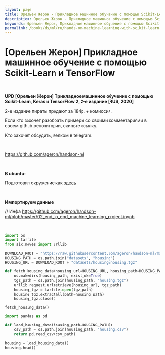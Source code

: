```yaml
---
layout: page
title: Орельен Жерон - Прикладное машинное обучение с помощью Scikit-Learn и TensorFlow [RUS, 2018]
description: Орельен Жерон - Прикладное машинное обучение с помощью Scikit-Learn и TensorFlow [RUS, 2018]
keywords: Орельен Жерон, Прикладное машинное обучение с помощью Scikit-Learn и TensorFlow
permalink: /books/ds/ml/ru/hands-on-machine-learning-with-scikit-learn-and-tensorflow/
---
```


# [Орельен Жерон] Прикладное машинное обучение с помощью Scikit-Learn и TensorFlow

<br/>

**UPD [Орельен Жерон] Прикладное машинное обучение с помощью Scikit-Learn, Keras и TensorFlow 2, 2-е издание [RUS, 2020]**

2-е издание пираты продают за 184р. + комиссия.

Если кто захочет разобрать примеры со своими комментариями в своем github репозитории, скиньте ссылку.

Кто захочет обсудить, велком в telegram.

<br/>

https://github.com/ageron/handson-ml

<br/>

**В ubuntu:**

Подготовил окружение как <a href="/ds/devtools/python/virtualenv/">здесь</a>

<br/>

**Импортируем данные**

// Инфа
https://github.com/ageron/handson-ml/blob/master/02_end_to_end_machine_learning_project.ipynb

<br/>

```python
import os
import tarfile
from six.moves import urllib

DOWNLOAD_ROOT = "https://raw.githubusercontent.com/ageron/handson-ml/master/"
HOUSING_PATH = os.path.join("datasets", "housing")
HOUSING_URL = DOWNLOAD_ROOT + "datasets/housing/housing.tgz"

def fetch_housing_data(housing_url=HOUSING_URL, housing_path=HOUSING_PATH):
    os.makedirs(housing_path, exist_ok=True)
    tgz_path = os.path.join(housing_path, "housing.tgz")
    urllib.request.urlretrieve(housing_url, tgz_path)
    housing_tgz = tarfile.open(tgz_path)
    housing_tgz.extractall(path=housing_path)
    housing_tgz.close()
```

```
fetch_housing_data()
```

```python
import pandas as pd

def load_housing_data(housing_path=HOUSING_PATH):
    csv_path = os.path.join(housing_path, "housing.csv")
    return pd.read_csv(csv_path)
```

```python
housing = load_housing_data()
housing.head()
```

